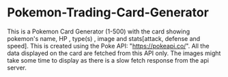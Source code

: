 # Pokemon-Trading-Card-Generator

This is a Pokemon Card Generator (1-500) with the card showing pokemon's name, HP , type(s) , image and stats[attack, defense and speed]. 
This is created using the Poke API: "https://pokeapi.co/".
All the data displayed on the card are fetched from this API only.
The images might take some time to display as there is a slow fetch response from the api server.
